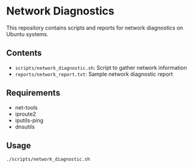 # Network Diagnostics

This repository contains scripts and reports for network diagnostics on Ubuntu systems.

## Contents

- `scripts/network_diagnostic.sh`: Script to gather network information
- `reports/network_report.txt`: Sample network diagnostic report

## Requirements

- net-tools
- iproute2
- iputils-ping
- dnsutils

## Usage

```bash
./scripts/network_diagnostic.sh

